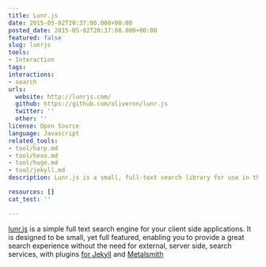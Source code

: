 ```yaml
---
title: Lunr.js
date: 2015-05-02T20:37:00.000+00:00
posted_date: 2015-05-02T20:37:00.000+00:00
featured: false
slug: lunrjs
tools:
- Interaction
tags:
interactions:
- search
urls:
  website: http://lunrjs.com/
  github: https://github.com/olivernn/lunr.js
  twitter: ''
  other: ''
license: Open Source
language: Javascript
related_tools:
- tool/harp.md
- tool/hexo.md
- tool/hugo.md
- tool/jekyll.md
description: Lunr.js is a small, full-text search library for use in the browse.

resources: []
cat_test: ''

---
```

[lunr.js](http://lunrjs.com/) is a simple full text search engine for your client side applications. It is designed to be small, yet full featured, enabling you to provide a great search experience without the need for external, server side, search services, with plugins [for Jekyll](https://github.com/slashdotdash/jekyll-lunr-js-search) and [Metalsmith](https://github.com/CMClay/metalsmith-lunr/)
